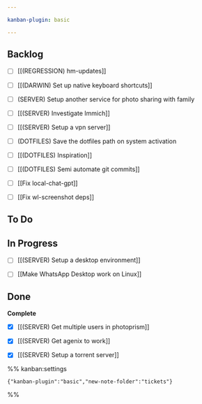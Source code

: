 ```yaml
---

kanban-plugin: basic

---
```


## Backlog

- [ ] [[(REGRESSION) hm-updates]]
- [ ] [[(DARWIN) Set up native keyboard shortcuts]]
- [ ] (SERVER) Setup another service for photo sharing with family
- [ ] [[(SERVER) Investigate Immich]]
- [ ] [[(SERVER) Setup a vpn server]]
- [ ] (DOTFILES) Save the dotfiles path on system activation
- [ ] [[(DOTFILES) Inspiration]]
- [ ] [[(DOTFILES) Semi automate git commits]]
- [ ] [[Fix local-chat-gpt]]
- [ ] [[Fix wl-screenshot deps]]


## To Do



## In Progress

- [ ] [[(SERVER) Setup a desktop environment]]
- [ ] [[Make WhatsApp Desktop work on Linux]]


## Done

**Complete**
- [x] [[(SERVER) Get multiple users in photoprism]]
- [x] [[(SERVER) Get agenix to work]]
- [x] [[(SERVER) Setup a torrent server]]




%% kanban:settings
```
{"kanban-plugin":"basic","new-note-folder":"tickets"}
```
%%